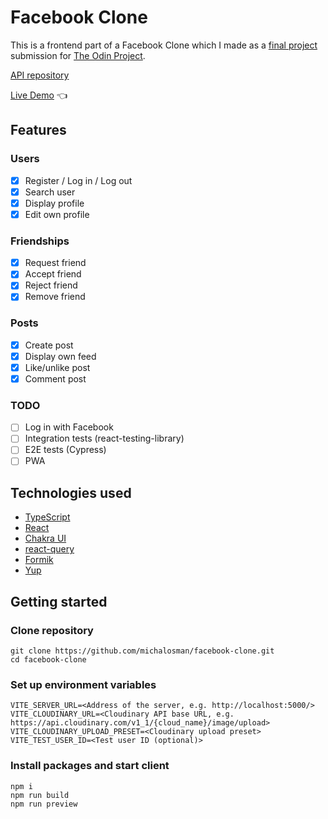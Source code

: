 # Facebook Clone

This is a frontend part of a Facebook Clone which I made as a [final project](https://www.theodinproject.com/lessons/nodejs-odin-book) submission for [The Odin Project](https://www.theodinproject.com/).

[API repository](https://github.com/michalosman/facebook-clone-api)

[Live Demo](https://facebook-clone-michalosman.netlify.app/) :point_left:

## Features

### Users

- [x] Register / Log in / Log out
- [x] Search user
- [x] Display profile
- [x] Edit own profile

### Friendships

- [x] Request friend
- [x] Accept friend
- [x] Reject friend
- [x] Remove friend

### Posts

- [x] Create post
- [x] Display own feed
- [x] Like/unlike post
- [x] Comment post

### TODO

- [ ] Log in with Facebook
- [ ] Integration tests (react-testing-library)
- [ ] E2E tests (Cypress)
- [ ] PWA

## Technologies used

- [TypeScript](https://www.typescriptlang.org/)
- [React](https://pl.reactjs.org/)
- [Chakra UI](https://chakra-ui.com/)
- [react-query](https://tanstack.com/query/v4)
- [Formik](https://formik.org/)
- [Yup](https://github.com/jquense/yup)

## Getting started

### Clone repository

```
git clone https://github.com/michalosman/facebook-clone.git
cd facebook-clone
```

### Set up environment variables

```
VITE_SERVER_URL=<Address of the server, e.g. http://localhost:5000/>
VITE_CLOUDINARY_URL=<Cloudinary API base URL, e.g. https://api.cloudinary.com/v1_1/{cloud_name}/image/upload>
VITE_CLOUDINARY_UPLOAD_PRESET=<Cloudinary upload preset>
VITE_TEST_USER_ID=<Test user ID (optional)>
```

### Install packages and start client

```
npm i
npm run build
npm run preview
```
